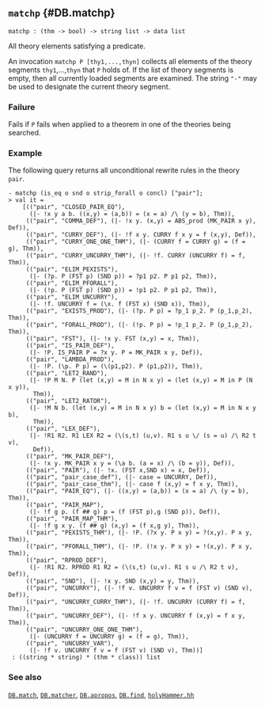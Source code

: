 ## `matchp` {#DB.matchp}


```
matchp : (thm -> bool) -> string list -> data list
```



All theory elements satisfying a predicate.


An invocation `matchp P [thy1,...,thyn]` collects all elements of
the theory segments `thy1`,...,`thyn` that `P` holds of.  If the list
of theory segments is empty, then all currently loaded segments are
examined. The string `"-"` may be used to designate the current
theory segment.

### Failure

Fails if `P` fails when applied to a theorem in one of the
theories being searched.

### Example

The following query returns all unconditional rewrite rules
in the theory `pair`.
    
    - matchp (is_eq o snd o strip_forall o concl) ["pair"];
    > val it =
        [(("pair", "CLOSED_PAIR_EQ"),
          (|- !x y a b. ((x,y) = (a,b)) = (x = a) /\ (y = b), Thm)),
         (("pair", "COMMA_DEF"), (|- !x y. (x,y) = ABS_prod (MK_PAIR x y), Def)),
         (("pair", "CURRY_DEF"), (|- !f x y. CURRY f x y = f (x,y), Def)),
         (("pair", "CURRY_ONE_ONE_THM"), (|- (CURRY f = CURRY g) = (f = g), Thm)),
         (("pair", "CURRY_UNCURRY_THM"), (|- !f. CURRY (UNCURRY f) = f, Thm)),
         (("pair", "ELIM_PEXISTS"),
          (|- (?p. P (FST p) (SND p)) = ?p1 p2. P p1 p2, Thm)),
         (("pair", "ELIM_PFORALL"),
          (|- (!p. P (FST p) (SND p)) = !p1 p2. P p1 p2, Thm)),
         (("pair", "ELIM_UNCURRY"),
          (|- !f. UNCURRY f = (\x. f (FST x) (SND x)), Thm)),
         (("pair", "EXISTS_PROD"), (|- (?p. P p) = ?p_1 p_2. P (p_1,p_2), Thm)),
         (("pair", "FORALL_PROD"), (|- (!p. P p) = !p_1 p_2. P (p_1,p_2), Thm)),
         (("pair", "FST"), (|- !x y. FST (x,y) = x, Thm)),
         (("pair", "IS_PAIR_DEF"),
          (|- !P. IS_PAIR P = ?x y. P = MK_PAIR x y, Def)),
         (("pair", "LAMBDA_PROD"),
          (|- !P. (\p. P p) = (\(p1,p2). P (p1,p2)), Thm)),
         (("pair", "LET2_RAND"),
          (|- !P M N. P (let (x,y) = M in N x y) = (let (x,y) = M in P (N x y)),
           Thm)),
         (("pair", "LET2_RATOR"),
          (|- !M N b. (let (x,y) = M in N x y) b = (let (x,y) = M in N x y b),
           Thm)),
         (("pair", "LEX_DEF"),
          (|- !R1 R2. R1 LEX R2 = (\(s,t) (u,v). R1 s u \/ (s = u) /\ R2 t v),
           Def)),
         (("pair", "MK_PAIR_DEF"),
          (|- !x y. MK_PAIR x y = (\a b. (a = x) /\ (b = y)), Def)),
         (("pair", "PAIR"), (|- !x. (FST x,SND x) = x, Def)),
         (("pair", "pair_case_def"), (|- case = UNCURRY, Def)),
         (("pair", "pair_case_thm"), (|- case f (x,y) = f x y, Thm)),
         (("pair", "PAIR_EQ"), (|- ((x,y) = (a,b)) = (x = a) /\ (y = b), Thm)),
         (("pair", "PAIR_MAP"),
          (|- !f g p. (f ## g) p = (f (FST p),g (SND p)), Def)),
         (("pair", "PAIR_MAP_THM"),
          (|- !f g x y. (f ## g) (x,y) = (f x,g y), Thm)),
         (("pair", "PEXISTS_THM"), (|- !P. (?x y. P x y) = ?(x,y). P x y, Thm)),
         (("pair", "PFORALL_THM"), (|- !P. (!x y. P x y) = !(x,y). P x y, Thm)),
         (("pair", "RPROD_DEF"),
          (|- !R1 R2. RPROD R1 R2 = (\(s,t) (u,v). R1 s u /\ R2 t v), Def)),
         (("pair", "SND"), (|- !x y. SND (x,y) = y, Thm)),
         (("pair", "UNCURRY"), (|- !f v. UNCURRY f v = f (FST v) (SND v), Def)),
         (("pair", "UNCURRY_CURRY_THM"), (|- !f. UNCURRY (CURRY f) = f, Thm)),
         (("pair", "UNCURRY_DEF"), (|- !f x y. UNCURRY f (x,y) = f x y, Thm)),
         (("pair", "UNCURRY_ONE_ONE_THM"),
          (|- (UNCURRY f = UNCURRY g) = (f = g), Thm)),
         (("pair", "UNCURRY_VAR"),
          (|- !f v. UNCURRY f v = f (FST v) (SND v), Thm))]
     : ((string * string) * (thm * class)) list
    



### See also

[`DB.match`](#DB.match), [`DB.matcher`](#DB.matcher), [`DB.apropos`](#DB.apropos), [`DB.find`](#DB.find), [`holyHammer.hh`](#holyHammer.hh)

